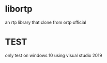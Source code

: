 # libortp
an rtp library that clone from ortp official

# TEST
only test on windows 10 using visual studio 2019